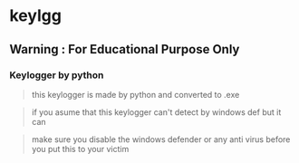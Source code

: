 # keylgg
## Warning : For Educational Purpose Only
### Keylogger by python
> this keylogger is made by python and converted to .exe

> if you asume that this keylogger can't detect by windows def but it can

> make sure you disable the windows defender or any anti virus before you put this to your victim
